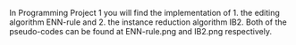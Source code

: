 In Programming Project 1 you will find the implementation of 1. the editing algorithm ENN-rule and 2. the instance reduction algorithm IB2. 
Both of the pseudo-codes can be found at ENN-rule.png and IB2.png respectively. 
